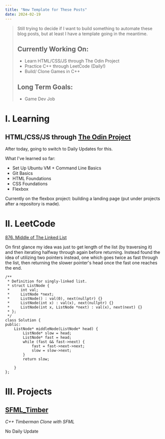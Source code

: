 ```yaml
---
title: "New Template for These Posts"
date: 2024-02-19
---
```


> Still trying to decide if I want to build something to automate these
> blog posts, but at least I have a template going in the meantime.
> ## Currently Working On:
> * Learn HTML/CSS/JS through The Odin Project
> * Practice C++ through LeetCode (Daily!)
> * Build/ Clone Games in C++
> ## Long Term Goals:
> * Game Dev Job

# I. Learning

## HTML/CSS/JS through [The Odin Project](https://www.theodinproject.com/)

After today, going to switch to Daily Updates for this.

What I've learned so far:

* Set Up Ubuntu VM + Command Line Basics
* Git Basics
* HTML Foundations
* CSS Foundations
* Flexbox


Currently on the flexbox project: building a landing page (put under
projects after a repository is made).

# II. LeetCode

[876. Middle of The Linked List](https://leetcode.com/problems/middle-of-the-linked-list/)

On first glance my idea was just to get length of the list (by traversing it) and then iterating halfway through again before returning. Instead found the idea of utilizing two pointers instead, one which goes twice as fast through the list, then returning the slower pointer's head once the fast one reaches the end.

```
/**
 * Definition for singly-linked list.
 * struct ListNode {
 *     int val;
 *     ListNode *next;
 *     ListNode() : val(0), next(nullptr) {}
 *     ListNode(int x) : val(x), next(nullptr) {}
 *     ListNode(int x, ListNode *next) : val(x), next(next) {}
 * };
 */
class Solution {
public:
    ListNode* middleNode(ListNode* head) {
        ListNode* slow = head;
        ListNode* fast = head;
        while (fast && fast->next) {
            fast = fast->next->next;
            slow = slow->next;
        }
        return slow;

    }
};
```

# III. Projects

## [SFML_Timber](https://github.com/Edyth-K/SFML_Timber) 

*C++ Timberman Clone with SFML*

No Daily Update